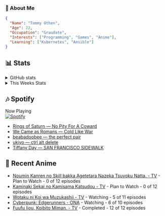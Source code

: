 ### 👋 About Me
```json
{
  "Name": "Tommy Othen",
  "Age": 22,
  "Occupation": "Graudate",
  "Interests": ["Programming", "Games", "Anime"],
  "Learning": ["Kubernetes", "Ansible"]
}
```

## 📊 Stats
<details>
  <summary>GitHub stats</summary>
  <a href="https://github.com/anuraghazra/github-readme-stats">
    <img src="https://github-readme-stats.vercel.app/api?username=tommyothen&show_icons=true&count_private=true&hide=prs,issues">
  </a>
</details>

<details>
  <summary>This Weeks Stats</summary>
  <a href="https://github.com/anuraghazra/github-readme-stats">
    <img src="https://github-readme-stats.vercel.app/api/wakatime?username=tommyothen&cache_seconds=1800&custom_title=Top%20Languages">
  </a>
</details>

## 🎶 Spotify
Now Playing\
[![Spotify](https://novatorem-dasushiasian.vercel.app/api/spotify)](https://open.spotify.com/user/g90805640970)
<!-- LASTFM:START -->
* [Rings of Saturn — No Pity For A Coward](https://www.last.fm/music/Rings+of+Saturn/_/No+Pity+For+A+Coward)
* [We Came as Romans — Cold Like War](https://www.last.fm/music/We+Came+as+Romans/_/Cold+Like+War)
* [beabadoobee — the perfect pair](https://www.last.fm/music/beabadoobee/_/the+perfect+pair)
* [ukiyo — ctrl alt delete](https://www.last.fm/music/ukiyo/_/ctrl+alt+delete)
* [Tiffany Day — SAN FRANCISCO SIDEWALK](https://www.last.fm/music/Tiffany+Day/_/SAN+FRANCISCO+SIDEWALK)<!-- LASTFM:END -->

## 🗻 Recent Anime
<!-- ANIME-LIST:START -->
* [Noumin Kanren no Skill bakka Agetetara Nazeka Tsuyoku Natta. - TV](https://myanimelist.net/anime/51128/Noumin_Kanren_no_Skill_bakka_Agetetara_Nazeka_Tsuyoku_Natta) - Plan to Watch - 0 of 12 episodes
* [Kaminaki Sekai no Kamisama Katsudou - TV](https://myanimelist.net/anime/51693/Kaminaki_Sekai_no_Kamisama_Katsudou) - Plan to Watch - 0 of 12 episodes
* [Wotaku ni Koi wa Muzukashii - TV](https://myanimelist.net/anime/35968/Wotaku_ni_Koi_wa_Muzukashii) - Watching - 5 of 11 episodes
* [Cyberpunk: Edgerunners - ONA](https://myanimelist.net/anime/42310/Cyberpunk__Edgerunners) - Watching - 6 of 10 episodes
* [Fuufu Ijou, Koibito Miman. - TV](https://myanimelist.net/anime/50425/Fuufu_Ijou_Koibito_Miman) - Completed - 12 of 12 episodes<!-- ANIME-LIST:END -->
